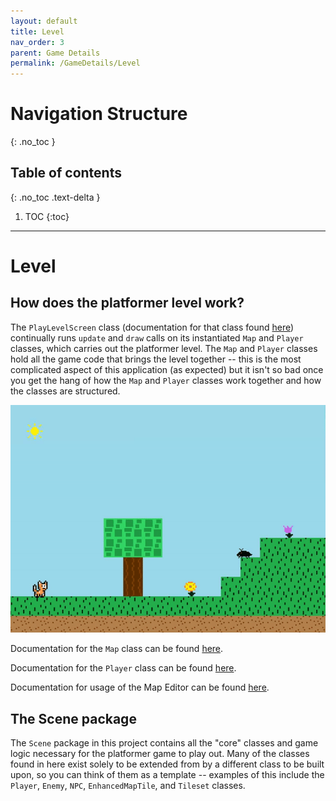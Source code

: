 ```yaml
---
layout: default
title: Level
nav_order: 3
parent: Game Details
permalink: /GameDetails/Level
---
```


# Navigation Structure
{: .no_toc }

## Table of contents
{: .no_toc .text-delta }

1. TOC
{:toc}

---

# Level

## How does the platformer level work?

The `PlayLevelScreen` class (documentation for that class found [here](./ScreensSubSections/play-level-screen.md)) continually runs `update` and `draw` calls
on its instantiated `Map` and `Player` classes, which carries out the platformer level. The `Map` and `Player` classes
hold all the game code that brings the level together -- this is the most complicated aspect of this application (as expected)
but it isn't so bad once you get the hang of how the `Map` and `Player` classes work together and how the classes are structured.

![game-screen-1.gif](../../assets/images/playing-level.gif)

Documentation for the `Map` class can be found [here](./map.md).

Documentation for the `Player` class can be found [here](/GameDetails/Player).

Documentation for usage of the Map Editor can be found [here]().

## The Scene package

The `Scene` package in this project contains all the "core" classes and game logic necessary for the platformer game to play out. Many of the classes
found in here exist solely to be extended from by a different class to be built upon, so you can think of them as a template -- examples of this include the
`Player`, `Enemy`, `NPC`, `EnhancedMapTile`, and `Tileset` classes.